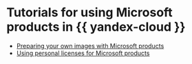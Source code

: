 # Tutorials for using Microsoft products in {{ yandex-cloud }}



* [Preparing your own images with Microsoft products](../prepare-image.md)
* [Using personal licenses for Microsoft products](../byol.md)

